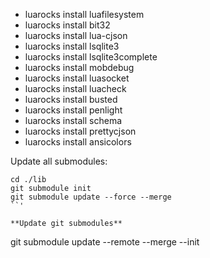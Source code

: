 * luarocks install luafilesystem
* luarocks install bit32
* luarocks install lua-cjson
* luarocks install lsqlite3
* luarocks install lsqlite3complete
* luarocks install mobdebug
* luarocks install luasocket
* luarocks install luacheck
* luarocks install busted
* luarocks install penlight
* luarocks install schema
* luarocks install prettycjson
* luarocks install ansicolors



Update all submodules:
```
cd ./lib
git submodule init
git submodule update --force --merge
``'

**Update git submodules**
```
git submodule update --remote --merge --init 
```